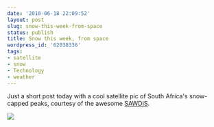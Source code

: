 ```yaml
---
date: '2010-06-18 22:09:52'
layout: post
slug: snow-this-week-from-space
status: publish
title: Snow this week, from space
wordpress_id: '62038336'
tags:
- satellite
- snow
- Technology
- weather
---
```


Just a short post today with a cool satellite pic of South Africa's snow-capped peaks, courtesy of the awesome [SAWDIS](http://saweatherobserver.blogspot.com/).

[![](http://timk.co.za/wp-content/uploads/2010/06/SA-2010168-snow-1024x469.jpg)](http://timk.co.za/wp-content/uploads/2010/06/SA-2010168-snow.jpg)
